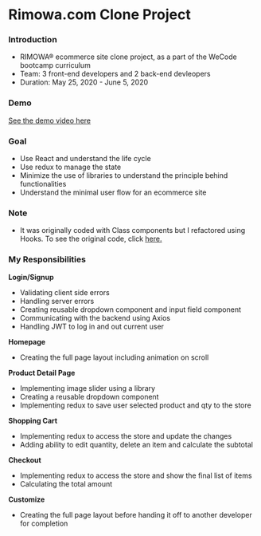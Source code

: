 # Rimowa.com Clone Project

### Introduction

- RIMOWA® ecommerce site clone project, as a part of the WeCode bootcamp curriculum
- Team: 3 front-end developers and 2 back-end devleopers
- Duration: May 25, 2020 - June 5, 2020

### Demo

[See the demo video here](https://www.youtube.com/watch?v=a3mt9oeqr9Q&feature=youtu.be&ab_channel=Projects)

### Goal

- Use React and understand the life cycle
- Use redux to manage the state
- Minimize the use of libraries to understand the principle behind functionalities
- Understand the minimal user flow for an ecommerce site

### Note

- It was originally coded with Class components but I refactored using Hooks. To see the original code, click [here.](https://github.com/wecode-bootcamp-korea/WeMOWA-frontend)

### My Responsibilities

**Login/Signup**

- Validating client side errors
- Handling server errors
- Creating reusable dropdown component and input field component
- Communicating with the backend using Axios
- Handling JWT to log in and out current user

**Homepage**

- Creating the full page layout including animation on scroll

**Product Detail Page**

- Implementing image slider using a library
- Creating a reusable dropdown component
- Implementing redux to save user selected product and qty to the store

**Shopping Cart**

- Implementing redux to access the store and update the changes
- Adding ability to edit quantity, delete an item and calculate the subtotal

**Checkout**

- Implementing redux to access the store and show the final list of items
- Calculating the total amount

**Customize**

- Creating the full page layout before handing it off to another developer for completion
